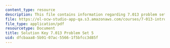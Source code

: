```yaml
---
content_type: resource
description: This file contains information regarding 7.013 problem set 5.
file: https://ol-ocw-studio-app-qa.s3.amazonaws.com/courses/7-013-introductory-biology-spring-2013/dfcbaaa85b9107ac55661f5bfcc3d85f_MIT7_013S13_Pset_5Sol.pdf
file_type: application/pdf
resourcetype: Document
title: Solution Key 7.013 Problem Set 5
uid: dfcbaaa8-5b91-07ac-5566-1f5bfcc3d85f
---
```

